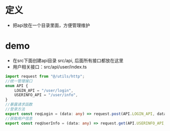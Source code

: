 # 定义
+ 把api放在一个目录里面，方便管理维护 

# demo
+ 在src下面创建api目录 src/api, 后面所有接口都放在这里
+ 用户相关接口：src/api/user/index.ts
```ts
import request from "@/utils/http";
//统一管理接口
enum API {
    LOGIN_API = "/user/login",
    USERINFO_API = "/user/info",
}
//暴露请求函数
//登录方法
export const reqLogin = (data: any) => request.post(API.LOGIN_API, data);
//获取用户信息
export const reqUserInfo = (data: any) => request.get(API.USERINFO_API, { params: data });
```